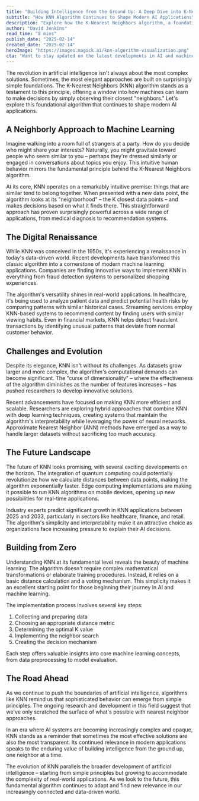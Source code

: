 ```yaml
---
title: "Building Intelligence from the Ground Up: A Deep Dive into K-Nearest Neighbors Algorithm"
subtitle: "How KNN Algorithm Continues to Shape Modern AI Applications"
description: "Explore how the K-Nearest Neighbors algorithm, a foundational machine learning technique, continues to shape modern AI applications through its simple yet powerful approach. From healthcare to finance, discover how this classic algorithm is experiencing a renaissance in today's data-driven world."
author: "David Jenkins"
read_time: "8 mins"
publish_date: "2025-02-14"
created_date: "2025-02-14"
heroImage: "https://images.magick.ai/knn-algorithm-visualization.png"
cta: "Want to stay updated on the latest developments in AI and machine learning? Follow us on LinkedIn for more in-depth analysis and insights into the algorithms shaping our future."
---
```


The revolution in artificial intelligence isn't always about the most complex solutions. Sometimes, the most elegant approaches are built on surprisingly simple foundations. The K-Nearest Neighbors (KNN) algorithm stands as a testament to this principle, offering a window into how machines can learn to make decisions by simply observing their closest "neighbors." Let's explore this foundational algorithm that continues to shape modern AI applications.

## A Neighborly Approach to Machine Learning

Imagine walking into a room full of strangers at a party. How do you decide who might share your interests? Naturally, you might gravitate toward people who seem similar to you – perhaps they're dressed similarly or engaged in conversations about topics you enjoy. This intuitive human behavior mirrors the fundamental principle behind the K-Nearest Neighbors algorithm.

At its core, KNN operates on a remarkably intuitive premise: things that are similar tend to belong together. When presented with a new data point, the algorithm looks at its "neighborhood" – the K closest data points – and makes decisions based on what it finds there. This straightforward approach has proven surprisingly powerful across a wide range of applications, from medical diagnosis to recommendation systems.

## The Digital Renaissance

While KNN was conceived in the 1950s, it's experiencing a renaissance in today's data-driven world. Recent developments have transformed this classic algorithm into a cornerstone of modern machine learning applications. Companies are finding innovative ways to implement KNN in everything from fraud detection systems to personalized shopping experiences.

The algorithm's versatility shines in real-world applications. In healthcare, it's being used to analyze patient data and predict potential health risks by comparing patterns with similar historical cases. Streaming services employ KNN-based systems to recommend content by finding users with similar viewing habits. Even in financial markets, KNN helps detect fraudulent transactions by identifying unusual patterns that deviate from normal customer behavior.

## Challenges and Evolution

Despite its elegance, KNN isn't without its challenges. As datasets grow larger and more complex, the algorithm's computational demands can become significant. The "curse of dimensionality" – where the effectiveness of the algorithm diminishes as the number of features increases – has pushed researchers to develop innovative solutions.

Recent advancements have focused on making KNN more efficient and scalable. Researchers are exploring hybrid approaches that combine KNN with deep learning techniques, creating systems that maintain the algorithm's interpretability while leveraging the power of neural networks. Approximate Nearest Neighbor (ANN) methods have emerged as a way to handle larger datasets without sacrificing too much accuracy.

## The Future Landscape

The future of KNN looks promising, with several exciting developments on the horizon. The integration of quantum computing could potentially revolutionize how we calculate distances between data points, making the algorithm exponentially faster. Edge computing implementations are making it possible to run KNN algorithms on mobile devices, opening up new possibilities for real-time applications.

Industry experts predict significant growth in KNN applications between 2025 and 2033, particularly in sectors like healthcare, finance, and retail. The algorithm's simplicity and interpretability make it an attractive choice as organizations face increasing pressure to explain their AI decisions.

## Building from Zero

Understanding KNN at its fundamental level reveals the beauty of machine learning. The algorithm doesn't require complex mathematical transformations or elaborate training procedures. Instead, it relies on a basic distance calculation and a voting mechanism. This simplicity makes it an excellent starting point for those beginning their journey in AI and machine learning.

The implementation process involves several key steps:
1. Collecting and preparing data
2. Choosing an appropriate distance metric
3. Determining the optimal K value
4. Implementing the neighbor search
5. Creating the decision mechanism

Each step offers valuable insights into core machine learning concepts, from data preprocessing to model evaluation.

## The Road Ahead

As we continue to push the boundaries of artificial intelligence, algorithms like KNN remind us that sophisticated behavior can emerge from simple principles. The ongoing research and development in this field suggest that we've only scratched the surface of what's possible with nearest neighbor approaches.

In an era where AI systems are becoming increasingly complex and opaque, KNN stands as a reminder that sometimes the most effective solutions are also the most transparent. Its continued relevance in modern applications speaks to the enduring value of building intelligence from the ground up, one neighbor at a time.

The evolution of KNN parallels the broader development of artificial intelligence – starting from simple principles but growing to accommodate the complexity of real-world applications. As we look to the future, this fundamental algorithm continues to adapt and find new relevance in our increasingly connected and data-driven world.
